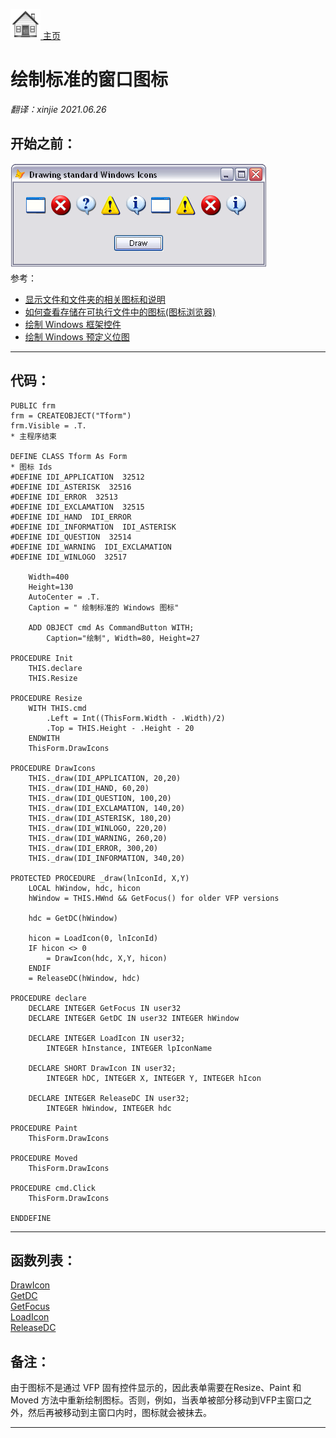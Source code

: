 [<img src="../images/home.png"> 主页 ](https://github.com/VFP9/Win32API)  

# 绘制标准的窗口图标
_翻译：xinjie 2021.06.26_

## 开始之前：
![](../images/stdicons.png)  
参考：

* [显示文件和文件夹的相关图标和说明](sample_530.md)  
* [如何查看存储在可执行文件中的图标(图标浏览器)](sample_113.md)  
* [绘制 Windows 框架控件](sample_254.md)  
* [绘制 Windows 预定义位图](sample_253.md)  
  
***  


## 代码：
```foxpro  
PUBLIC frm
frm = CREATEOBJECT("Tform")
frm.Visible = .T.
* 主程序结束

DEFINE CLASS Tform As Form
* 图标 Ids
#DEFINE IDI_APPLICATION  32512
#DEFINE IDI_ASTERISK  32516
#DEFINE IDI_ERROR  32513
#DEFINE IDI_EXCLAMATION  32515
#DEFINE IDI_HAND  IDI_ERROR
#DEFINE IDI_INFORMATION  IDI_ASTERISK
#DEFINE IDI_QUESTION  32514
#DEFINE IDI_WARNING  IDI_EXCLAMATION
#DEFINE IDI_WINLOGO  32517

	Width=400
	Height=130
	AutoCenter = .T.
	Caption = " 绘制标准的 Windows 图标"

	ADD OBJECT cmd As CommandButton WITH;
		Caption="绘制", Width=80, Height=27

PROCEDURE Init
	THIS.declare
	THIS.Resize

PROCEDURE Resize
	WITH THIS.cmd
		.Left = Int((ThisForm.Width - .Width)/2)
		.Top = THIS.Height - .Height - 20
	ENDWITH
	ThisForm.DrawIcons

PROCEDURE DrawIcons
	THIS._draw(IDI_APPLICATION, 20,20)
	THIS._draw(IDI_HAND, 60,20)
	THIS._draw(IDI_QUESTION, 100,20)
	THIS._draw(IDI_EXCLAMATION, 140,20)
	THIS._draw(IDI_ASTERISK, 180,20)
	THIS._draw(IDI_WINLOGO, 220,20)
	THIS._draw(IDI_WARNING, 260,20)
	THIS._draw(IDI_ERROR, 300,20)
	THIS._draw(IDI_INFORMATION, 340,20)

PROTECTED PROCEDURE _draw(lnIconId, X,Y)
	LOCAL hWindow, hdc, hicon
	hWindow = THIS.HWnd && GetFocus() for older VFP versions

	hdc = GetDC(hWindow)

	hicon = LoadIcon(0, lnIconId)
	IF hicon <> 0
		= DrawIcon(hdc, X,Y, hicon)
	ENDIF
	= ReleaseDC(hWindow, hdc)

PROCEDURE declare
	DECLARE INTEGER GetFocus IN user32
	DECLARE INTEGER GetDC IN user32 INTEGER hWindow

	DECLARE INTEGER LoadIcon IN user32;
		INTEGER hInstance, INTEGER lpIconName

	DECLARE SHORT DrawIcon IN user32;
		INTEGER hDC, INTEGER X, INTEGER Y, INTEGER hIcon

	DECLARE INTEGER ReleaseDC IN user32;
		INTEGER hWindow, INTEGER hdc

PROCEDURE Paint
	ThisForm.DrawIcons

PROCEDURE Moved
	ThisForm.DrawIcons

PROCEDURE cmd.Click
	ThisForm.DrawIcons

ENDDEFINE  
```  
***  


## 函数列表：
[DrawIcon](../libraries/user32/DrawIcon.md)  
[GetDC](../libraries/user32/GetDC.md)  
[GetFocus](../libraries/user32/GetFocus.md)  
[LoadIcon](../libraries/user32/LoadIcon.md)  
[ReleaseDC](../libraries/user32/ReleaseDC.md)  

## 备注：
由于图标不是通过 VFP 固有控件显示的，因此表单需要在Resize、Paint 和 Moved 方法中重新绘制图标。否则，例如，当表单被部分移动到VFP主窗口之外，然后再被移动到主窗口内时，图标就会被抹去。 
  
***  

